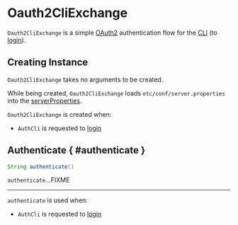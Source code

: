 # Oauth2CliExchange

`Oauth2CliExchange` is a simple [OAuth2](https://oauth.net/2/) authentication flow for the [CLI](../cli/index.md) (to [login](../cli/AuthCli.md)).

## Creating Instance

`Oauth2CliExchange` takes no arguments to be created.

While being created, `Oauth2CliExchange` loads `etc/conf/server.properties` into the [serverProperties](#serverProperties).

`Oauth2CliExchange` is created when:

* `AuthCli` is requested to [login](../cli/AuthCli.md#login)

## Authenticate { #authenticate }

```java
String authenticate()
```

`authenticate`...FIXME

---

`authenticate` is used when:

* `AuthCli` is requested to [login](../cli/AuthCli.md#login)
